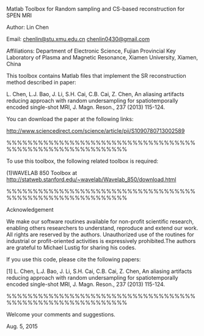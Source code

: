 Matlab Toolbox for Random sampling and CS-based reconstruction for SPEN MRI

Author: Lin Chen

Email: chenlin@stu.xmu.edu.cn   chenlin0430@gmail.com

Affiliations:
Department of Electronic Science, Fujian Provincial Key Laboratory of Plasma and Magnetic Resonance, Xiamen University, Xiamen, China

This toolbox contains Matlab files that implement the SR reconstruction method described in paper:

L. Chen, L.J. Bao, J. Li, S.H. Cai, C.B. Cai, Z. Chen, An aliasing artifacts reducing approach with random undersampling for spatiotemporally encoded single-shot MRI, J. Magn. Reson., 237 (2013) 115-124.

You can download the paper at the following links:

http://www.sciencedirect.com/science/article/pii/S1090780713002589


%%%%%%%%%%%%%%%%%%%%%%%%%%%%%%%%%%%%%%%%%%%%%%%%%%%%%%%%%%%

To use this toolbox, the following related toolbox is required:

(1)WAVELAB 850 Toolbox at http://statweb.stanford.edu/~wavelab/Wavelab_850/download.html

%%%%%%%%%%%%%%%%%%%%%%%%%%%%%%%%%%%%%%%%%%%%%%%%%%%%%%%%%%%

Acknowledgement

We make our software routines available for non-profit scientific research, enabling others researchers to understand, reproduce and extend our work. All rights are reserved by the authors. Unauthorized use of the routines for industrial or profit-oriented activities is expressively prohibited.The authors are grateful to Michael Lustig for sharing his codes.


If you use this code, please cite the following papers:

[1] L. Chen, L.J. Bao, J. Li, S.H. Cai, C.B. Cai, Z. Chen, An aliasing artifacts reducing approach with random undersampling for spatiotemporally encoded single-shot MRI, J. Magn. Reson., 237 (2013) 115-124.

%%%%%%%%%%%%%%%%%%%%%%%%%%%%%%%%%%%%%%%%%%%%%%%%%%%%%%%%%%%

Welcome your comments and suggestions.

Aug. 5, 2015
